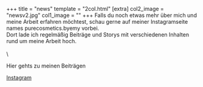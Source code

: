 +++
title = "news"
template = "2col.html"
[extra]
col2_image = "newsv2.jpg"
col1_image = ""
+++
Falls du noch etwas mehr über mich und meine Arbeit erfahren möchtest, schau gerne auf meiner Instagramseite names purecosmetics.byemy vorbei.\
Dort lade ich regelmäßig Beiträge und Storys mit verschiedenen Inhalten rund um meine Arbeit hoch.
\
\
\

<p>Hier gehts zu meinen Beiträgen</p>
<a href="https://www.instagram.com/purecosmetics.byemy" class="pl-12 pr-12 pt-3 pb-3 bg-base rounded-lg text-white underline" target="_blank">Instagram</a>
